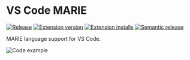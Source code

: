 # VS Code MARIE

[![Release](https://github.com/mskelton/vscode-marie/actions/workflows/release.yml/badge.svg)](https://github.com/mskelton/vscode-marie/actions/workflows/release.yml)
[![Extension version](https://img.shields.io/vscode-marketplace/v/mskelton.marie.svg)](https://marketplace.visualstudio.com/items?itemName=mskelton.marie)
[![Extension installs](https://img.shields.io/vscode-marketplace/i/mskelton.marie.svg)](https://marketplace.visualstudio.com/items?itemName=mskelton.marie)
[![Semantic release](https://img.shields.io/badge/%20%20%F0%9F%93%A6%F0%9F%9A%80-semantic--release-e10079.svg)](https://github.com/semantic-release/semantic-release)

MARIE language support for VS Code.

![Code example](https://user-images.githubusercontent.com/25914066/149350184-4883182e-d08a-4db7-a963-e088322c0787.png)
